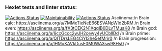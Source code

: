 ### Hexlet tests and linter status:
[![Actions Status](https://github.com/Boristhblade/frontend-project-lvl1/workflows/hexlet-check/badge.svg)](https://github.com/Boristhblade/frontend-project-lvl1/actions)
[![Maintainability](https://api.codeclimate.com/v1/badges/e532ab870d2f456e77c2/maintainability)](https://codeclimate.com/github/Boristhblade/frontend-project-lvl1/maintainability)
[![Actions Status](https://github.com/Boristhblade/frontend-project-lvl1/workflows/linter-test/badge.svg)](https://github.com/Boristhblade/frontend-project-lvl1/actions)
Asciinema:/n
  Brain calc: https://asciinema.org/a/7MMeTieNeE66ESVANpWId2bRM /n
  Brain even: https://asciinema.org/a/fX3tCEK2N1XqqIB0DLvTMuaK8 /n
  Brain gcd: https://asciinema.org/a/6ccGccc2wJH2cewy4yUCbIlDd /n
  Brain prime: https://asciinema.org/a/QITDrsLEG4CjYI3he5efMrir0 /n
  Brain progression: https://asciinema.org/a/lHMoXAVkDusE0M0WA3sw98Hs0 /n
